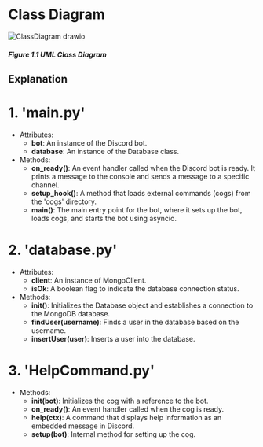 # Class Diagram

![ClassDiagram drawio](https://github.com/Capstone-Projects-2023-Fall/project-language-learning-discord-bot/assets/74037708/97869cb6-9bb1-4085-a8b3-ad8cdddefbc9)
##### Figure 1.1 UML Class Diagram
## Explanation 
# 1. '**main.py**'
* Attributes: 
  * **bot**: An instance of the Discord bot.
  * **database**: An instance of the Database class.
* Methods:
  * **on_ready()**: An event handler called when the Discord bot is ready. It prints a message to the console and sends a message to a specific channel.
  * **setup_hook()**: A method that loads external commands (cogs) from the 'cogs' directory.
  * **main()**: The main entry point for the bot, where it sets up the bot, loads cogs, and starts the bot using asyncio.

# 2. '**database.py**'
* Attributes:
  * **client**: An instance of MongoClient.
  * **isOk**: A boolean flag to indicate the database connection status.
* Methods:
  * **__init__()**: Initializes the Database object and establishes a connection to the MongoDB database.
  * **findUser(username)**: Finds a user in the database based on the username.
  * **insertUser(user)**: Inserts a user into the database.
 
# 3. '**HelpCommand.py**'
* Methods:
  * **__init__(bot)**: Initializes the cog with a reference to the bot.
  * **on_ready()**: An event handler called when the cog is ready.
  * **help(ctx)**: A command that displays help information as an embedded message in Discord.
  * **setup(bot)**: Internal method for setting up the cog.  

